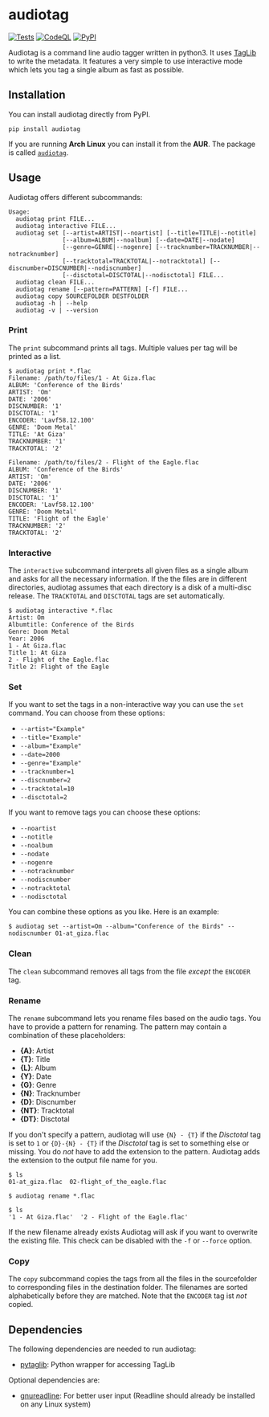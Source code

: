# audiotag
[![Tests](https://github.com/Popkornium18/audiotag/actions/workflows/tests.yml/badge.svg)](https://github.com/Popkornium18/audiotag/actions/workflows/tests.yml)
[![CodeQL](https://github.com/Popkornium18/audiotag/actions/workflows/codeql-analysis.yml/badge.svg)](https://github.com/Popkornium18/audiotag/actions/workflows/codeql-analysis.yml)
[![PyPI](https://github.com/Popkornium18/audiotag/actions/workflows/python-publish.yml/badge.svg)](https://github.com/Popkornium18/audiotag/actions/workflows/python-publish.yml)

Audiotag is a command line audio tagger written in python3.
It uses [TagLib](http://taglib.org/) to write the metadata.
It features a very simple to use interactive mode which lets you tag a single album as fast as possible.

## Installation

You can install audiotag directly from PyPI.

```
pip install audiotag
```

If you are running **Arch Linux** you can install it from the **AUR**. The package is called [`audiotag`](https://aur.archlinux.org/packages/audiotag/).

## Usage

Audiotag offers different subcommands:

```
Usage:
  audiotag print FILE...
  audiotag interactive FILE...
  audiotag set [--artist=ARTIST|--noartist] [--title=TITLE|--notitle]
               [--album=ALBUM|--noalbum] [--date=DATE|--nodate]
               [--genre=GENRE|--nogenre] [--tracknumber=TRACKNUMBER|--notracknumber]
               [--tracktotal=TRACKTOTAL|--notracktotal] [--discnumber=DISCNUMBER|--nodiscnumber]
               [--disctotal=DISCTOTAL|--nodisctotal] FILE...
  audiotag clean FILE...
  audiotag rename [--pattern=PATTERN] [-f] FILE...
  audiotag copy SOURCEFOLDER DESTFOLDER
  audiotag -h | --help
  audiotag -v | --version
```

### Print

The `print` subcommand prints all tags.
Multiple values per tag will be printed as a list.

```
$ audiotag print *.flac
Filename: /path/to/files/1 - At Giza.flac
ALBUM: 'Conference of the Birds'
ARTIST: 'Om'
DATE: '2006'
DISCNUMBER: '1'
DISCTOTAL: '1'
ENCODER: 'Lavf58.12.100'
GENRE: 'Doom Metal'
TITLE: 'At Giza'
TRACKNUMBER: '1'
TRACKTOTAL: '2'

Filename: /path/to/files/2 - Flight of the Eagle.flac
ALBUM: 'Conference of the Birds'
ARTIST: 'Om'
DATE: '2006'
DISCNUMBER: '1'
DISCTOTAL: '1'
ENCODER: 'Lavf58.12.100'
GENRE: 'Doom Metal'
TITLE: 'Flight of the Eagle'
TRACKNUMBER: '2'
TRACKTOTAL: '2'
```

### Interactive

The `interactive` subcommand interprets all given files as a single album and asks for all the necessary information.
If the the files are in different directories, audiotag assumes that each directory is a disk of a multi-disc release.
The `TRACKTOTAL` and `DISCTOTAL` tags are set automatically.

```
$ audiotag interactive *.flac
Artist: Om
Albumtitle: Conference of the Birds
Genre: Doom Metal
Year: 2006
1 - At Giza.flac
Title 1: At Giza
2 - Flight of the Eagle.flac
Title 2: Flight of the Eagle
```

### Set

If you want to set the tags in a non-interactive way you can use the `set` command.
You can choose from these options:

*  `--artist="Example"`
*  `--title="Example"`
*  `--album="Example"`
*  `--date=2000`
*  `--genre="Example"`
*  `--tracknumber=1`
*  `--discnumber=2`
*  `--tracktotal=10`
*  `--disctotal=2`

If you want to remove tags you can choose these options:

*  `--noartist`
*  `--notitle`
*  `--noalbum`
*  `--nodate`
*  `--nogenre`
*  `--notracknumber`
*  `--nodiscnumber`
*  `--notracktotal`
*  `--nodisctotal`

You can combine these options as you like.
Here is an example:

```
$ audiotag set --artist=Om --album="Conference of the Birds" --nodiscnumber 01-at_giza.flac
```

### Clean

The `clean` subcommand removes all tags from the file _except_ the `ENCODER` tag.

### Rename

The `rename` subcommand lets you rename files based on the audio tags.
You have to provide a pattern for renaming.
The pattern may contain a combination of these placeholders:

* **{A}**:  Artist
* **{T}**:  Title
* **{L}**:  Album
* **{Y}**:  Date
* **{G}**:  Genre
* **{N}**:  Tracknumber
* **{D}**:  Discnumber
* **{NT}**:  Tracktotal
* **{DT}**:  Disctotal

If you don't specify a pattern, audiotag will use `{N} - {T}` if the _Disctotal_ tag is set to `1` or `{D}-{N} - {T}` if the _Disctotal_ tag is set to something else or missing.
You do _not_ have to add the extension to the pattern.
Audiotag adds the extension to the output file name for you.

```
$ ls
01-at_giza.flac  02-flight_of_the_eagle.flac

$ audiotag rename *.flac

$ ls
'1 - At Giza.flac'  '2 - Flight of the Eagle.flac'
```

If the new filename already exists Audiotag will ask if you want to overwrite the existing file. This check can be disabled with the `-f` or `--force` option.

### Copy
The `copy` subcommand copies the tags from all the files in the sourcefolder to corresponding files in the destination folder.
The filenames are sorted alphabetically before they are matched.
Note that the `ENCODER` tag ist _not_ copied.

## Dependencies

The following dependencies are needed to run audiotag:
* [pytaglib](https://pypi.org/project/pytaglib/): Python wrapper for accessing TagLib

Optional dependencies are:
* [gnureadline](https://pypi.org/project/gnureadline/): For better user input (Readline should already be installed on any Linux system)
